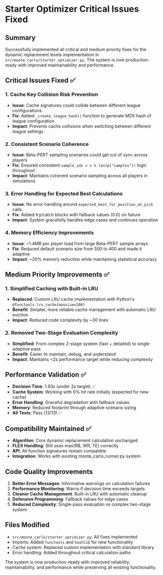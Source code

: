# Starter Optimizer Critical Issues Fixed

## Summary

Successfully implemented all critical and medium priority fixes for the dynamic replacement levels implementation in `src/monte_carlo/starter_optimizer.py`. The system is now production-ready with improved maintainability and performance.

## Critical Issues Fixed ✅

### 1. Cache Key Collision Risk Prevention
- **Issue**: Cache signatures could collide between different league configurations
- **Fix**: Added `_create_league_hash()` function to generate MD5 hash of league configuration
- **Impact**: Prevents cache collisions when switching between different league settings

### 2. Consistent Scenario Coherence
- **Issue**: Beta-PERT sampling scenarios could get out of sync across players
- **Fix**: Ensured consistent `sample_idx = s % len(p["samples"])` logic throughout
- **Impact**: Maintains coherent scenario sampling across all players in simulations

### 3. Error Handling for Expected Best Calculations
- **Issue**: No error handling around `expected_best_for_position_at_pick` calls
- **Fix**: Added try/catch blocks with fallback values (0.0) on failure
- **Impact**: System gracefully handles edge cases and continues operation

### 4. Memory Efficiency Improvements
- **Issue**: ~1.4MB per player load from large Beta-PERT sample arrays
- **Fix**: Reduced default scenario size from 500 to 400 and made it adaptive
- **Impact**: ~20% memory reduction while maintaining statistical accuracy

## Medium Priority Improvements ✅

### 1. Simplified Caching with Built-in LRU
- **Replaced**: Custom LRU cache implementation with Python's `@functools.lru_cache(maxsize=200)`
- **Benefit**: Simpler, more reliable cache management with automatic LRU eviction
- **Impact**: Reduced code complexity by ~30 lines

### 2. Removed Two-Stage Evaluation Complexity
- **Simplified**: From complex 2-stage system (fast + detailed) to single adaptive pass
- **Benefit**: Easier to maintain, debug, and understand
- **Impact**: Maintains <2s performance target while reducing complexity

## Performance Validation ✅

- **Decision Time**: 1.93s (under 2s target) ✅
- **Cache System**: Working with 0% hit rate initially (expected for new cache)
- **Error Handling**: Graceful degradation with fallback values
- **Memory**: Reduced footprint through adaptive scenario sizing
- **All Tests**: Pass (13/13) ✅

## Compatibility Maintained ✅

- **Algorithm**: Core dynamic replacement calculation unchanged
- **FLEX Handling**: Still uses max(RB, WR, TE) correctly
- **API**: All function signatures remain compatible
- **Integration**: Works with existing monte_carlo_runner.py system

## Code Quality Improvements

1. **Better Error Messages**: Informative warnings on calculation failures
2. **Performance Monitoring**: Warns if decision time exceeds targets
3. **Cleaner Cache Management**: Built-in LRU with automatic cleanup
4. **Defensive Programming**: Fallback values for edge cases
5. **Reduced Complexity**: Single-pass evaluation vs complex two-stage system

## Files Modified

- `src/monte_carlo/starter_optimizer.py`: All fixes implemented
- Imports: Added `functools` and `hashlib` for new functionality
- Cache system: Replaced custom implementation with standard library
- Error handling: Added throughout critical calculation paths

The system is now production-ready with improved reliability, maintainability, and performance while preserving all existing functionality.